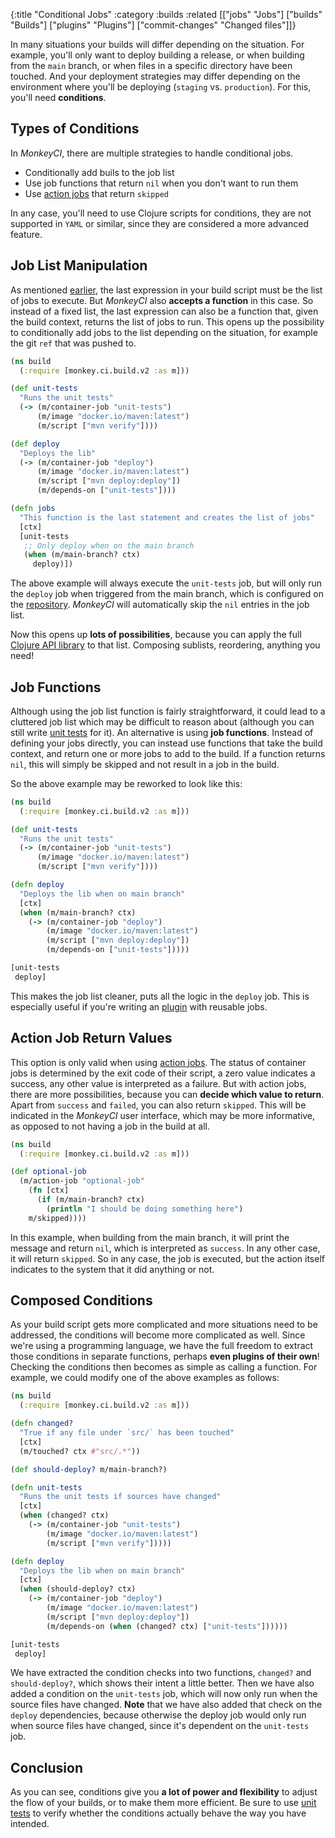 {:title "Conditional Jobs"
 :category :builds
 :related [["jobs" "Jobs"]
           ["builds" "Builds"]
	   ["plugins" "Plugins"]
	   ["commit-changes" "Changed files"]]}

In many situations your builds will differ depending on the situation.  For example,
you'll only want to deploy building a release, or when building from the `main`
branch, or when files in a specific directory have been touched.  And your deployment
strategies may differ depending on the environment where you'll be deploying (`staging`
vs. `production`).  For this, you'll need **conditions**.

## Types of Conditions

In *MonkeyCI*, there are multiple strategies to handle conditional jobs.

 - Conditionally add buils to the job list
 - Use job functions that return `nil` when you don't want to run them
 - Use [action jobs](jobs) that return `skipped`

In any case, you'll need to use Clojure scripts for conditions, they are not
supported in `YAML` or similar, since they are considered a more advanced feature.

## Job List Manipulation

As mentioned [earlier](intro/basic-example), the last expression in your build
script must be the list of jobs to execute.  But *MonkeyCI* also **accepts a function**
in this case.  So instead of a fixed list, the last expression can also be a
function that, given the build context, returns the list of jobs to run.  This opens
up the possibility to conditionally add jobs to the list depending on the situation,
for example the git `ref` that was pushed to.

```clojure
(ns build
  (:require [monkey.ci.build.v2 :as m]))

(def unit-tests
  "Runs the unit tests"
  (-> (m/container-job "unit-tests")
      (m/image "docker.io/maven:latest")
      (m/script ["mvn verify"])))

(def deploy
  "Deploys the lib"
  (-> (m/container-job "deploy")
      (m/image "docker.io/maven:latest")
      (m/script ["mvn deploy:deploy"])
      (m/depends-on ["unit-tests"])))

(defn jobs
  "This function is the last statement and creates the list of jobs"
  [ctx]
  [unit-tests
   ;; Only deploy when on the main branch
   (when (m/main-branch? ctx)
     deploy)])
```

The above example will always execute the `unit-tests` job, but will only
run the `deploy` job when triggered from the main branch, which is configured
on the [repository](repos).  *MonkeyCI* will automatically skip the `nil`
entries in the job list.

Now this opens up **lots of possibilities**, because you can apply the full [Clojure
API library](https://clojure.org/api/cheatsheet) to that list.  Composing sublists,
reordering, anything you need!

## Job Functions

Although using the job list function is fairly straightforward, it could lead to
a cluttered job list which may be difficult to reason about (although you can still
write [unit tests](tests) for it).  An alternative is using **job functions**.
Instead of defining your jobs directly, you can instead use functions that take
the build context, and return one or more jobs to add to the build.  If a function
returns `nil`, this will simply be skipped and not result in a job in the build.

So the above example may be reworked to look like this:

```clojure
(ns build
  (:require [monkey.ci.build.v2 :as m]))

(def unit-tests
  "Runs the unit tests"
  (-> (m/container-job "unit-tests")
      (m/image "docker.io/maven:latest")
      (m/script ["mvn verify"])))

(defn deploy
  "Deploys the lib when on main branch"
  [ctx]
  (when (m/main-branch? ctx)
    (-> (m/container-job "deploy")
        (m/image "docker.io/maven:latest")
        (m/script ["mvn deploy:deploy"])
        (m/depends-on ["unit-tests"]))))

[unit-tests
 deploy]
```

This makes the job list cleaner, puts all the logic in the `deploy` job.  This
is especially useful if you're writing an [plugin](plugins) with reusable jobs.

## Action Job Return Values

This option is only valid when using [action jobs](jobs).  The status of container
jobs is determined by the exit code of their script, a zero value indicates a
success, any other value is interpreted as a failure.  But with action jobs,
there are more possibilities, because you can **decide which value to return**.
Apart from `success` and `failed`, you can also return `skipped`.  This will be
indicated in the *MonkeyCI* user interface, which may be more informative, as
opposed to not having a job in the build at all.

```clojure
(ns build
  (:require [monkey.ci.build.v2 :as m]))

(def optional-job
  (m/action-job "optional-job"
    (fn [ctx]
      (if (m/main-branch? ctx)
        (println "I should be doing something here")
	m/skipped))))	
```

In this example, when building from the main branch, it will print the message and
return `nil`, which is interpreted as `success`.  In any other case, it will return
`skipped`.  So in any case, the job is executed, but the action itself indicates to
the system that it did anything or not.

## Composed Conditions

As your build script gets more complicated and more situations need to be addressed,
the conditions will become more complicated as well.  Since we're using a programming
language, we have the full freedom to extract those conditions in separate functions,
perhaps **even plugins of their own**!  Checking the conditions then becomes as
simple as calling a function.  For example, we could modify one of the above examples
as follows:

```clojure
(ns build
  (:require [monkey.ci.build.v2 :as m]))

(defn changed?
  "True if any file under `src/` has been touched"
  [ctx]
  (m/touched? ctx #"src/.*"))

(def should-deploy? m/main-branch?)

(defn unit-tests
  "Runs the unit tests if sources have changed"
  [ctx]
  (when (changed? ctx)
    (-> (m/container-job "unit-tests")
        (m/image "docker.io/maven:latest")
        (m/script ["mvn verify"]))))

(defn deploy
  "Deploys the lib when on main branch"
  [ctx]
  (when (should-deploy? ctx)
    (-> (m/container-job "deploy")
        (m/image "docker.io/maven:latest")
        (m/script ["mvn deploy:deploy"])
        (m/depends-on (when (changed? ctx) ["unit-tests"])))))

[unit-tests
 deploy]
```

We have extracted the condition checks into two functions, `changed?` and `should-deploy?`,
which shows their intent a little better.  Then we have also added a condition on the
`unit-tests` job, which will now only run when the source files have changed.  **Note** that
we have also added that check on the `deploy` dependencies, because otherwise the deploy
job would only run when source files have changed, since it's dependent on the `unit-tests`
job.

## Conclusion

As you can see, conditions give you **a lot of power and flexibility** to adjust the flow of
your builds, or to make them more efficient.  Be sure to use [unit tests](tests) to verify
whether the conditions actually behave the way you have intended.